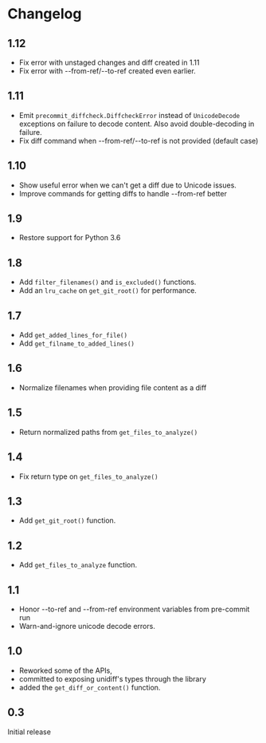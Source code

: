 # Changelog

## 1.12

* Fix error with unstaged changes and diff created in 1.11
* Fix error with --from-ref/--to-ref created even earlier.

## 1.11

* Emit `precommit_diffcheck.DiffcheckError` instead of `UnicodeDecode` exceptions on failure to decode content. Also avoid double-decoding in failure.
* Fix diff command when --from-ref/--to-ref is not provided (default case)

## 1.10

* Show useful error when we can't get a diff due to Unicode issues.
* Improve commands for getting diffs to handle --from-ref better

## 1.9

* Restore support for Python 3.6

## 1.8

* Add `filter_filenames()` and `is_excluded()` functions.
* Add an `lru_cache` on `get_git_root()` for performance.

## 1.7

* Add `get_added_lines_for_file()`
* Add `get_filname_to_added_lines()`

## 1.6

* Normalize filenames when providing file content as a diff

## 1.5

* Return normalized paths from `get_files_to_analyze()`

## 1.4

* Fix return type on `get_files_to_analyze()`

## 1.3

* Add `get_git_root()` function.

## 1.2

* Add `get_files_to_analyze` function.

## 1.1

* Honor --to-ref and --from-ref environment variables from pre-commit run
* Warn-and-ignore unicode decode errors.

## 1.0

* Reworked some of the APIs,
* committed to exposing unidiff's types through the library
* added the `get_diff_or_content()` function.

## 0.3

Initial release
